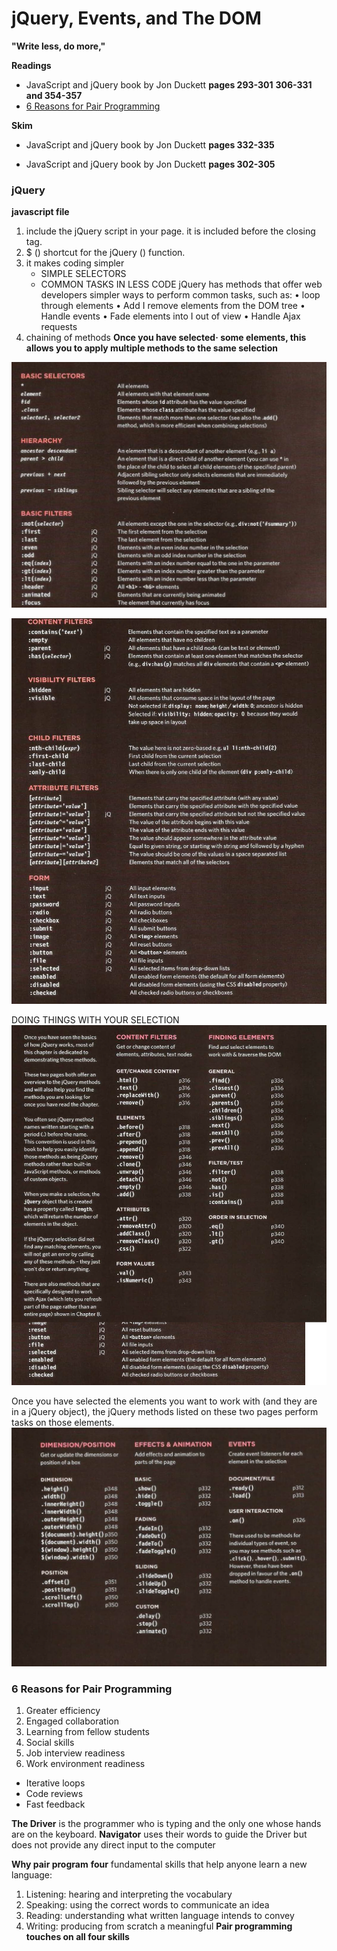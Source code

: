 # jQuery, Events, and The DOM
**"Write less, do more,"**

__Readings__
- JavaScript and jQuery book by Jon Duckett **pages 293-301** __306-331 and 354-357__
- [6 Reasons for Pair Programming](https://www.codefellows.org/blog/6-reasons-for-pair-programming/)

__Skim__
- JavaScript and jQuery book by Jon Duckett **pages 332-335**

- JavaScript and jQuery book by Jon Duckett **pages 302-305**

### jQuery
**javascript file**
1. include the jQuery script in your page. it is included before the closing </body> tag.
1. $ () shortcut for the jQuery () function.
1. it makes coding simpler
    - SIMPLE SELECTORS
    - COMMON TASKS IN LESS CODE
        jQuery has methods that offer web developers simpler ways to perform common tasks, such as:
        • loop through elements
        • Add I remove elements from the DOM tree
        • Handle events
        • Fade elements into I out of view
        • Handle Ajax requests
1. chaining of methods __Once you have selected· some elements, this allows you to apply multiple methods to the same selection__

![jQuery select elements](img/jQueryselectelements.png)

![Conten Filter](img/contentFilter.png)

DOING THINGS WITH YOUR SELECTION
![Do with selection](img/doing.png)

Once you have selected the elements you want to work with (and they are in a jQuery object), the jQuery methods listed on these two pages perform tasks on those elements.
![Methods](img/methods.png)

### 6 Reasons for Pair Programming
1. Greater efficiency
1. Engaged collaboration
1. Learning from fellow students
1. Social skills
1. Job interview readiness
1. Work environment readiness


- Iterative loops
- Code reviews
- Fast feedback

**The Driver** is the programmer who is typing and the only one whose hands are on the keyboard.
**Navigator** uses their words to guide the Driver but does not provide any direct input to the computer

__Why pair program__
 **four** fundamental skills that help anyone learn a new language: 
 1. Listening: hearing and interpreting the vocabulary 
 1. Speaking: using the correct words to communicate an idea 
 1. Reading: understanding what written language intends to convey 
 1. Writing: producing from scratch a meaningful
 **Pair programming touches on all four skills**
